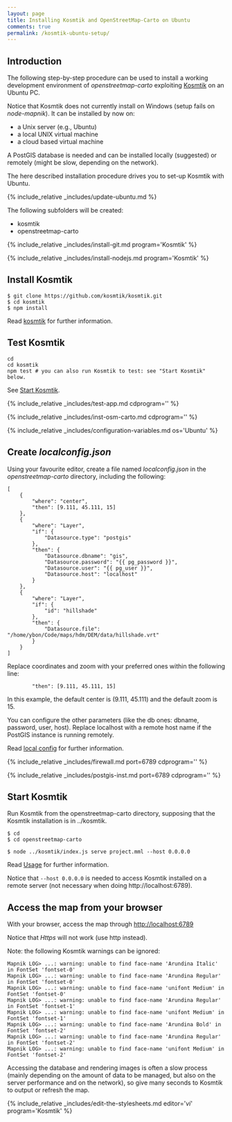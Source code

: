 ```yaml
---
layout: page
title: Installing Kosmtik and OpenStreetMap-Carto on Ubuntu
comments: true
permalink: /kosmtik-ubuntu-setup/
---
```


## Introduction

The following step-by-step procedure can be used to install a working development environment of *openstreetmap-carto* exploiting [Kosmtik](https://github.com/kosmtik) on an Ubuntu PC.

Notice that Kosmtik does not currently install on Windows (setup fails on *node-mapnik*). It can be installed by now on:

- a Unix server (e.g., Ubuntu)
- a local UNIX virtual machine
- a cloud based virtual machine

A PostGIS database is needed and can be installed locally (suggested) or remotely (might be slow, depending on the network).

The here described installation procedure drives you to set-up Kosmtik with Ubuntu.

{% include_relative _includes/update-ubuntu.md %}

The following subfolders will be created:

- kosmtik
- openstreetmap-carto

{% include_relative _includes/install-git.md program='Kosmtik' %}

{% include_relative _includes/install-nodejs.md program='Kosmtik' %}

## Install Kosmtik

    $ git clone https://github.com/kosmtik/kosmtik.git
    $ cd kosmtik
    $ npm install

Read [kosmtik](https://github.com/kosmtik/kosmtik#install) for further information.

## Test Kosmtik

```
cd
cd kosmtik
npm test # you can also run Kosmtik to test: see "Start Kosmtik" below.
```
    
See [Start Kosmtik](#start-kosmtik).

{% include_relative _includes/test-app.md cdprogram='' %}

{% include_relative _includes/inst-osm-carto.md cdprogram='' %}

{% include_relative _includes/configuration-variables.md os='Ubuntu' %}

## Create *localconfig.json*

Using your favourite editor, create a file named *localconfig.json* in the *openstreetmap-carto* directory, including the following:

```
[
    {
        "where": "center",
        "then": [9.111, 45.111, 15]
    },
    {
        "where": "Layer",
        "if": {
            "Datasource.type": "postgis"
        },
        "then": {
            "Datasource.dbname": "gis",
            "Datasource.password": "{{ pg_password }}",
            "Datasource.user": "{{ pg_user }}",
            "Datasource.host": "localhost"
        }
    },
    {
        "where": "Layer",
        "if": {
            "id": "hillshade"
        },
        "then": {
            "Datasource.file": "/home/ybon/Code/maps/hdm/DEM/data/hillshade.vrt"
        }
    }
]
```

Replace coordinates and zoom with your preferred ones within the following line:

```
        "then": [9.111, 45.111, 15]
```

In this example, the default center is (9.111, 45.111) and the default zoom is 15.

You can configure the other parameters (like the db ones: dbname, password, user, host). Replace localhost with a remote host name if the PostGIS instance is running remotely.

Read [local config](https://github.com/kosmtik/kosmtik#local-config) for further information.

{% include_relative _includes/firewall.md port=6789 cdprogram='' %}

{% include_relative _includes/postgis-inst.md port=6789 cdprogram='' %}

## Start Kosmtik

Run Kosmtik from the openstreetmap-carto directory, supposing that the Kosmtik installation is in ../kosmtik.

    $ cd
    $ cd openstreetmap-carto

    $ node ../kosmtik/index.js serve project.mml --host 0.0.0.0

Read [Usage](https://github.com/kosmtik/kosmtik#usage) for further information.

Notice that `--host 0.0.0.0` is needed to access Kosmtik installed on a remote server (not necessary when doing http://localhost:6789).

## Access the map from your browser

With your browser, access the map through <http://localhost:6789>

Notice that *Https* will not work (use http instead).

Note: the following Kosmtik warnings can be ignored:

```
Mapnik LOG> ...: warning: unable to find face-name 'Arundina Italic' in FontSet 'fontset-0'
Mapnik LOG> ...: warning: unable to find face-name 'Arundina Regular' in FontSet 'fontset-0'
Mapnik LOG> ...: warning: unable to find face-name 'unifont Medium' in FontSet 'fontset-0'
Mapnik LOG> ...: warning: unable to find face-name 'Arundina Regular' in FontSet 'fontset-1'
Mapnik LOG> ...: warning: unable to find face-name 'unifont Medium' in FontSet 'fontset-1'
Mapnik LOG> ...: warning: unable to find face-name 'Arundina Bold' in FontSet 'fontset-2'
Mapnik LOG> ...: warning: unable to find face-name 'Arundina Regular' in FontSet 'fontset-2'
Mapnik LOG> ...: warning: unable to find face-name 'unifont Medium' in FontSet 'fontset-2'
```

Accessing the database and rendering images is often a slow process (mainly depending on the amount of data to be managed, but also on the server performance and on the network), so give many seconds to Kosmtik to output or refresh the map.

{% include_relative _includes/edit-the-stylesheets.md editor='*vi*' program='Kosmtik' %}